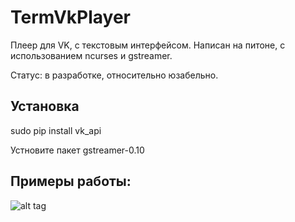 # TermVkPlayer
Плеер для VK, с текстовым интерфейсом. Написан на питоне, с использованием ncurses и gstreamer.

Статус: в разработке, относительно юзабельно.

## Установка

sudo pip install vk_api

Устновите пакет gstreamer-0.10

## Примеры работы:
![alt tag](https://pp.vk.me/c621428/v621428865/d840/LtmWFykovi0.jpg)
